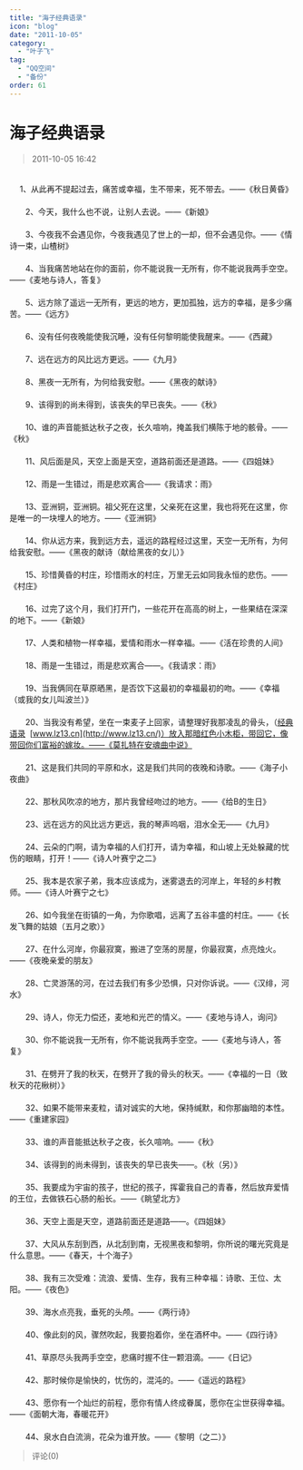 ```yaml
---
title: "海子经典语录"
icon: "blog"
date: "2011-10-05"
category:
  - "叶子飞"
tag:
  - "QQ空间"
  - "备份"
order: 61
---
```

# 海子经典语录
> 2011-10-05 16:42


　　  
　 1、从此再不提起过去，痛苦或幸福，生不带来，死不带去。——《秋日黄昏》  
　　  
　　2、今天，我什么也不说，让别人去说。——《新娘》  
　　  
　　3、今夜我不会遇见你，今夜我遇见了世上的一却，但不会遇见你。——《情诗一束，山楂树》  
　　  
　　4、当我痛苦地站在你的面前，你不能说我一无所有，你不能说我两手空空。——《麦地与诗人，答复》  
　　  
　　5、远方除了遥远一无所有，更远的地方，更加孤独，远方的幸福，是多少痛苦。——《远方》  
　　  
　　6、没有任何夜晚能使我沉睡，没有任何黎明能使我醒来。——《西藏》  
　　  
　　7、远在远方的风比远方更远。——《九月》  
　　  
　　8、黑夜一无所有，为何给我安慰。——《黑夜的献诗》  
　　  
　　9、该得到的尚未得到，该丧失的早已丧失。——《秋》  
　　  
　　10、谁的声音能抵达秋子之夜，长久喧响，掩盖我们横陈于地的骸骨。——《秋》  
　　  
　　11、风后面是风，天空上面是天空，道路前面还是道路。——《四姐妹》  
　　  
　　12、雨是一生错过，雨是悲欢离合——《我请求：雨》  
　　  
　　13、亚洲铜，亚洲铜。祖父死在这里，父亲死在这里，我也将死在这里，你是唯一的一块埋人的地方。——《亚洲铜》  
　　  
　　14、你从远方来，我到远方去，遥远的路程经过这里，天空一无所有，为何给我安慰。——《黑夜的献诗（献给黑夜的女儿）》  
　　  
　　15、珍惜黄昏的村庄，珍惜雨水的村庄，万里无云如同我永恒的悲伤。——《村庄》  
　　  
　　16、过完了这个月，我们打开门，一些花开在高高的树上，一些果结在深深的地下。——《新娘》  
　　  
　　17、人类和植物一样幸福，爱情和雨水一样幸福。——《活在珍贵的人间》  
　　  
　　18、雨是一生错过，雨是悲欢离合——。《我请求：雨》  
　　  
　　19、当我俩同在草原晒黑，是否饮下这最初的幸福最初的吻。——《幸福（或我的女儿叫波兰）》  
　　  
　　20、当我没有希望，坐在一束麦子上回家，请整理好我那凌乱的骨头，（[经典语录](http://www.lz13.cn/lizhi/jingdianyulu.html)  [www.lz13.cn](http://www.lz13.cn/)）放入那暗红色小木柜，带回它，像带回你们富裕的嫁妆。——《莫扎特在安魂曲中说》  
　　  
　　21、这是我们共同的平原和水，这是我们共同的夜晚和诗歌。——《海子小夜曲》  
　　  
　　22、那秋风吹凉的地方，那片我曾经吻过的地方。——《给B的生日》  
　　  
　　23、远在远方的风比远方更远，我的琴声呜咽，泪水全无——《九月》  
　　  
　　24、云朵的门啊，请为幸福的人们打开，请为幸福，和山坡上无处躲藏的忧伤的眼睛，打开！——《诗人叶赛宁之二》  
　　  
　　25、我本是农家子弟，我本应该成为，迷雾退去的河岸上，年轻的乡村教师。——《诗人叶赛宁之七》  
　　  
　　26、如今我坐在街镇的一角，为你歌唱，远离了五谷丰盛的村庄。——《长发飞舞的姑娘（五月之歌）》  
　　  
　　27、在什么河岸，你最寂寞，搬进了空荡的房屋，你最寂寞，点亮烛火。——《夜晚亲爱的朋友》  
　　  
　　28、亡灵游荡的河，在过去我们有多少恐惧，只对你诉说。——《汉绯，河水》  
　　  
　　29、诗人，你无力偿还，麦地和光芒的情义。——《麦地与诗人，询问》  
　　  
　　30、你不能说我一无所有，你不能说我两手空空。——《麦地与诗人，答复》  
　　  
　　31、在劈开了我的秋天，在劈开了我的骨头的秋天。——《幸福的一日（致秋天的花楸树）》  
　　  
　　32、如果不能带来麦粒，请对诚实的大地，保持缄默，和你那幽暗的本性。——《重建家园》  
　　  
　　33、谁的声音能抵达秋子之夜，长久喧响。——《秋》  
　　  
　　34、该得到的尚未得到，该丧失的早已丧失——。《秋（另）》  
　　  
　　35、我要成为宇宙的孩子，世纪的孩子，挥霍我自己的青春，然后放弃爱情的王位，去做铁石心肠的船长。——《眺望北方》  
　　  
　　36、天空上面是天空，道路前面还是道路——。《四姐妹》  
　　  
　　37、大风从东刮到西，从北刮到南，无视黑夜和黎明，你所说的曙光究竟是什么意思。——《春天，十个海子》  
　　  
　　38、我有三次受难：流浪、爱情、生存，我有三种幸福：诗歌、王位、太阳。——《夜色》  
　　  
　　39、海水点亮我，垂死的头颅。——《两行诗》  
　　  
　　40、像此刻的风，骤然吹起，我要抱着你，坐在酒杯中。——《四行诗》  
　　  
　　41、草原尽头我两手空空，悲痛时握不住一颗泪滴。——《日记》  
　　  
　　42、那时候你是愉快的，忧伤的，混沌的。——《遥远的路程》  
　　  
　　43、愿你有一个灿烂的前程，愿你有情人终成眷属，愿你在尘世获得幸福。——《面朝大海，春暖花开》  
　　  
　　44、泉水白白流淌，花朵为谁开放。——《黎明（之二）》
> 评论(0)

